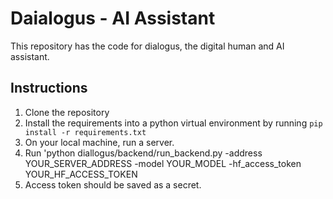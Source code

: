 # Daialogus - AI Assistant
This repository has the code for dialogus, the digital human and AI assistant.

## Instructions
1. Clone the repository
2. Install the requirements into a python virtual environment by running `pip install -r requirements.txt`
3. On your local machine, run a server.
4. Run 'python diallogus/backend/run_backend.py -address YOUR_SERVER_ADDRESS -model YOUR_MODEL -hf_access_token YOUR_HF_ACCESS_TOKEN
5. Access token should be saved as a secret.
